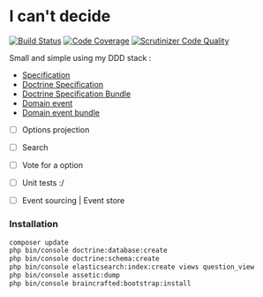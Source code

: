 # I can't decide

[![Build Status](https://travis-ci.org/gbprod/icantdecide.svg?branch=master)](https://travis-ci.org/gbprod/icantdecide)
[![Code Coverage](https://scrutinizer-ci.com/g/gbprod/icantdecide/badges/coverage.png?b=master)](https://scrutinizer-ci.com/g/gbprod/icantdecide/?branch=master)
[![Scrutinizer Code Quality](https://scrutinizer-ci.com/g/gbprod/icantdecide/badges/quality-score.png?b=master)](https://scrutinizer-ci.com/g/gbprod/icantdecide/?branch=master)

Small and simple using my DDD stack :

 * [Specification](https://github.com/gbprod/specification)
 * [Doctrine Specification](https://github.com/gbprod/doctrine-specification)
 * [Doctrine Specification Bundle](https://github.com/gbprod/doctrine-specification-bundle)
 * [Domain event](https://github.com/gbprod/domain-event)
 * [Domain event bundle](https://github.com/gbprod/domain-event-bundle)

 * [ ] Options projection
 * [ ] Search
 * [ ] Vote for a option

 * [ ] Unit tests :/
 * [ ] Event sourcing | Event store
 
### Installation

```bash
composer update
php bin/console doctrine:database:create
php bin/console doctrine:schema:create
php bin/console elasticsearch:index:create views question_view
php bin/console assetic:dump
php bin/console braincrafted:bootstrap:install
```